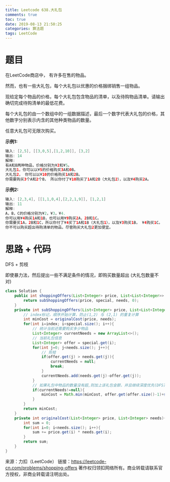 ```yaml
---
title: Leetcode 638.大礼包
comments: true
toc: true
date: 2019-08-13 21:50:25
categories: 算法题
tags: LeetCode
---
```


# 题目

在LeetCode商店中， 有许多在售的物品。

然而，也有一些大礼包，每个大礼包以优惠的价格捆绑销售一组物品。

现给定每个物品的价格，每个大礼包包含物品的清单，以及待购物品清单。请输出确切完成待购清单的最低花费。

每个大礼包的由一个数组中的一组数据描述，最后一个数字代表大礼包的价格，其他数字分别表示内含的其他种类物品的数量。

任意大礼包可无限次购买。

**示例1:**
```java
输入: [2,5], [[3,0,5],[1,2,10]], [3,2]
输出: 14
解释: 
有A和B两种物品，价格分别为¥2和¥5。
大礼包1，你可以以¥5的价格购买3A和0B。
大礼包2， 你可以以¥10的价格购买1A和2B。
你需要购买3个A和2个B， 所以你付了¥10购买了1A和2B（大礼包2），以及¥4购买2A。
```

**示例2:**
```java
输入: [2,3,4], [[1,1,0,4],[2,2,1,9]], [1,2,1]
输出: 11
解释: 
A，B，C的价格分别为¥2，¥3，¥4.
你可以用¥4购买1A和1B，也可以用¥9购买2A，2B和1C。
你需要买1A，2B和1C，所以你付了¥4买了1A和1B（大礼包1），以及¥3购买1B， ¥4购买1C。
你不可以购买超出待购清单的物品，尽管购买大礼包2更加便宜。
```

# 思路 + 代码

DFS + 剪枝

即使暴力法，然后提出一些不满足条件的情况，即购买数量超出 (大礼包数量不对)

```java
class Solution {
    public int shoppingOffers(List<Integer> price, List<List<Integer>> special, List<Integer> needs) {
        return subShoppingOffers(price, special, needs, 0);
    }
    private int subShoppingOffers(List<Integer> price, List<List<Integer>> special, List<Integer> needs, int index){
        // index标记，顺序开始计算，防止(1,2) 与 (2,1) 的重复计算
        int minCost = originalCost(price, needs);
        for(int i=index; i<special.size(); i++){
            // 统计当前还需要购买多少物品
            List<Integer> currentNeeds = new ArrayList<>();
            // 当前礼包信息
            List<Integer> offer = special.get(i);
            for(int j=0; j<needs.size(); j++){
                // 剪枝
                if(offer.get(j) > needs.get(j)){
                    currentNeeds = null;
                    break;
                }
                currentNeeds.add(needs.get(j)-offer.get(j));
            }
            // 如果礼包中物品的数量没有超,则加上该礼包金额，并且继续深度优先(DFS)遍历
            if(currentNeeds!=null){
                minCost = Math.min(minCost, offer.get(offer.size()-1)+subShoppingOffers(price, special, currentNeeds, i));
            }
        }
        return minCost;
    }
    private int originalCost(List<Integer> price, List<Integer> needs){
        int sum = 0;
        for(int i=0; i<needs.size(); i++){
            sum += price.get(i) * needs.get(i);
        }
        return sum;
    }
}
```

来源：力扣（LeetCode）
链接：https://leetcode-cn.com/problems/shopping-offers
著作权归领扣网络所有。商业转载请联系官方授权，非商业转载请注明出处。
